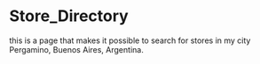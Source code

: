 # Store_Directory
this is a page that makes it possible to search for stores in my city Pergamino, Buenos Aires,  Argentina. 
